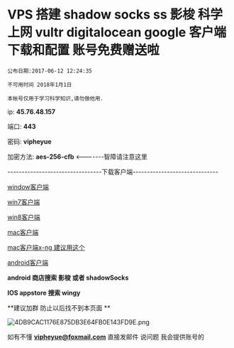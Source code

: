 # VPS 搭建 shadow socks ss 影梭 科学上网 vultr digitalocean   google 客户端下载和配置  账号免费赠送啦 

```
公布日期:2017-06-12 12:24:35

不可用时间 2018年1月1日

本帐号仅用于学习科学知识,请勿做他用.
```

ip:     **45.76.48.157**

端口:   **443**

密码:  **vipheyue**

加密方法: **aes-256-cfb**  <-------智障请注意这里

---------------------------------下载客户端------------------------------

[window客户端](http://heyue.oss-cn-hangzhou.aliyuncs.com/vps/windows-Shadowsocks.exe)

[win7客户端](http://heyue.oss-cn-hangzhou.aliyuncs.com/vps/win7shadowsocks.exe)

[win8客户端](http://heyue.oss-cn-hangzhou.aliyuncs.com/vps/win8shadowsocks.exe)

[mac客户端](http://heyue.oss-cn-hangzhou.aliyuncs.com/vps/ShadowsocksX-2.6.3.dmg)

[mac客户端x-ng 建议用这个](http://heyue.oss-cn-hangzhou.aliyuncs.com/vps/ShadowsocksX-NG-1.3.1.dmg)

[android客户端](http://heyue.oss-cn-hangzhou.aliyuncs.com/vps/shadowsocks-nightly-3.2.7.apk)

**android 商店搜索 影梭 或者 shadowSocks**

**IOS appstore 搜索  wingy**


**建议加群 防止以后找不到本页面 ** 

![4DB9CAC1176E875DB3E64FB0E143FD9E.png](http://upload-images.jianshu.io/upload_images/1170894-c58a866353d1b009.png?imageMogr2/auto-orient/strip%7CimageView2/2/w/1240)

如有不懂 **vipheyue@foxmail.com** 
直接发邮件 说问题 我会提供账号的
